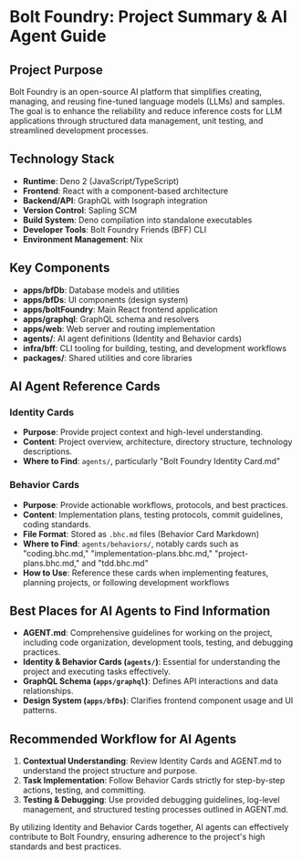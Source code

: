 # Bolt Foundry: Project Summary & AI Agent Guide

## Project Purpose

Bolt Foundry is an open-source AI platform that simplifies creating, managing,
and reusing fine-tuned language models (LLMs) and samples. The goal is to
enhance the reliability and reduce inference costs for LLM applications through
structured data management, unit testing, and streamlined development processes.

## Technology Stack

- **Runtime**: Deno 2 (JavaScript/TypeScript)
- **Frontend**: React with a component-based architecture
- **Backend/API**: GraphQL with Isograph integration
- **Version Control**: Sapling SCM
- **Build System**: Deno compilation into standalone executables
- **Developer Tools**: Bolt Foundry Friends (BFF) CLI
- **Environment Management**: Nix

## Key Components

- **apps/bfDb**: Database models and utilities
- **apps/bfDs**: UI components (design system)
- **apps/boltFoundry**: Main React frontend application
- **apps/graphql**: GraphQL schema and resolvers
- **apps/web**: Web server and routing implementation
- **agents/**: AI agent definitions (Identity and Behavior cards)
- **infra/bff**: CLI tooling for building, testing, and development workflows
- **packages/**: Shared utilities and core libraries

## AI Agent Reference Cards

### Identity Cards

- **Purpose**: Provide project context and high-level understanding.
- **Content**: Project overview, architecture, directory structure, technology
  descriptions.
- **Where to Find**: `agents/`, particularly "Bolt Foundry Identity Card.md"

### Behavior Cards

- **Purpose**: Provide actionable workflows, protocols, and best practices.
- **Content**: Implementation plans, testing protocols, commit guidelines,
  coding standards.
- **File Format**: Stored as `.bhc.md` files (Behavior Card Markdown)
- **Where to Find**: `agents/behaviors/`, notably cards such as "coding.bhc.md,"
  "implementation-plans.bhc.md," "project-plans.bhc.md," and "tdd.bhc.md"
- **How to Use**: Reference these cards when implementing features, planning
  projects, or following development workflows

## Best Places for AI Agents to Find Information

- **AGENT.md**: Comprehensive guidelines for working on the project, including
  code organization, development tools, testing, and debugging practices.
- **Identity & Behavior Cards (`agents/`)**: Essential for understanding the
  project and executing tasks effectively.
- **GraphQL Schema (`apps/graphql`)**: Defines API interactions and data
  relationships.
- **Design System (`apps/bfDs`)**: Clarifies frontend component usage and UI
  patterns.

## Recommended Workflow for AI Agents

1. **Contextual Understanding**: Review Identity Cards and AGENT.md to
   understand the project structure and purpose.
2. **Task Implementation**: Follow Behavior Cards strictly for step-by-step
   actions, testing, and committing.
3. **Testing & Debugging**: Use provided debugging guidelines, log-level
   management, and structured testing processes outlined in AGENT.md.

By utilizing Identity and Behavior Cards together, AI agents can effectively
contribute to Bolt Foundry, ensuring adherence to the project's high standards
and best practices.
